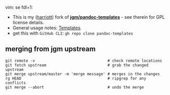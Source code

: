 vim: se fdl=1:

  - This is my ([harriott](https://github.com/harriott)) fork of **[jgm/pandoc-templates](https://github.com/jgm/pandoc-templates)** - see therein for GPL license details.
  - General usage notes: [Templates](https://pandoc.org/MANUAL.html#templates).
  - get this with `GitHub CLI`: `gh repo clone pandoc-templates`

## merging from jgm upstream

    git remote -v                                # check remote locations
    git fetch upstream                           # grab the changed upstream
    git merge upstream/master -m 'merge message' # merges in the changes
    rg HEAD                                      # ripgrep for any conflicts
    git merge --abort                            # undo the merge

